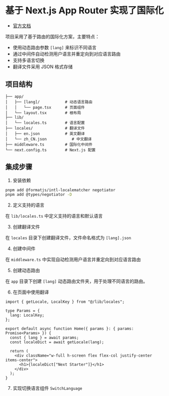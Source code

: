 # 基于 Next.js App Router 实现了国际化

- [官方文档](https://nextjscn.org/docs/app/building-your-application/routing/internationalization)

项目采用了基于路由的国际化方案，主要特点：

- 使用动态路由参数 `[lang]` 来标识不同语言
- 通过中间件自动检测用户语言并重定向到对应语言路由
- 支持多语言切换
- 翻译文件采用 JSON 格式存储

## 项目结构

```
├── app/
│   ├── [lang]/           # 动态语言路由
│   │   └── page.tsx      # 页面组件
│   └── layout.tsx        # 根布局
├── lib/
│   └── locales.ts        # 语言配置
├── locales/              # 翻译文件
│   ├── en.json           # 英文翻译
│   └── zh_CN.json           # 中文翻译
├── middleware.ts         # 国际化中间件
└── next.config.ts        # Next.js 配置
```

## 集成步骤

1. 安装依赖

```bash
pnpm add @formatjs/intl-localematcher negotiator
pnpm add @types/negotiator -D
```

2. 定义支持的语言

在 `lib/locales.ts` 中定义支持的语言和默认语言

3. 创建翻译文件

在 `locales` 目录下创建翻译文件，文件命名格式为 `[lang].json`

4. 创建中间件

在 `middleware.ts` 中实现自动检测用户语言并重定向到对应语言路由

5. 创建动态路由

在 `app` 目录下创建 `[lang]` 动态路由文件夹，用于处理不同语言的路由。

6. 在页面中使用翻译

```tsx
import { getLocale, LocalKey } from "@/lib/locales";

type Params = {
  lang: LocalKey;
};

export default async function Home({ params }: { params: Promise<Params> }) {
  const { lang } = await params;
  const localeDict = await getLocale(lang);

  return (
    <div className="w-full h-screen flex flex-col justify-center items-center">
      <h1>{localeDict["Next Starter"]}</h1>
    </div>
  );
}
```

7. 实现切换语言组件 `SwitchLanguage`
